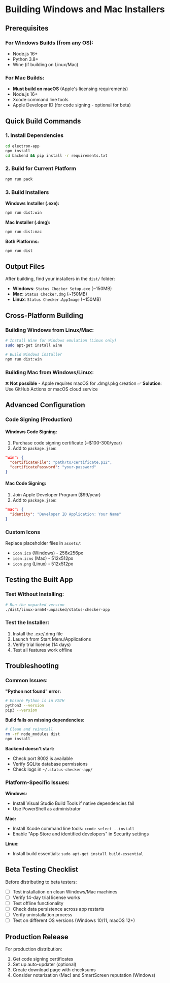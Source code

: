 # Building Windows and Mac Installers

## Prerequisites

### For Windows Builds (from any OS):
- Node.js 16+ 
- Python 3.8+
- Wine (if building on Linux/Mac)

### For Mac Builds:
- **Must build on macOS** (Apple's licensing requirements)
- Node.js 16+
- Xcode command line tools
- Apple Developer ID (for code signing - optional for beta)

## Quick Build Commands

### 1. Install Dependencies
```bash
cd electron-app
npm install
cd backend && pip install -r requirements.txt
```

### 2. Build for Current Platform
```bash
npm run pack
```

### 3. Build Installers

**Windows Installer (.exe):**
```bash
npm run dist:win
```

**Mac Installer (.dmg):**
```bash
npm run dist:mac
```

**Both Platforms:**
```bash
npm run dist
```

## Output Files

After building, find your installers in the `dist/` folder:

- **Windows**: `Status Checker Setup.exe` (~150MB)
- **Mac**: `Status Checker.dmg` (~150MB)
- **Linux**: `Status Checker.AppImage` (~150MB)

## Cross-Platform Building

### Building Windows from Linux/Mac:
```bash
# Install Wine for Windows emulation (Linux only)
sudo apt-get install wine

# Build Windows installer
npm run dist:win
```

### Building Mac from Windows/Linux:
❌ **Not possible** - Apple requires macOS for .dmg/.pkg creation
✅ **Solution**: Use GitHub Actions or macOS cloud service

## Advanced Configuration

### Code Signing (Production)

#### Windows Code Signing:
1. Purchase code signing certificate (~$100-300/year)
2. Add to `package.json`:
```json
"win": {
  "certificateFile": "path/to/certificate.p12",
  "certificatePassword": "your-password"
}
```

#### Mac Code Signing:
1. Join Apple Developer Program ($99/year)
2. Add to `package.json`:
```json
"mac": {
  "identity": "Developer ID Application: Your Name"
}
```

### Custom Icons
Replace placeholder files in `assets/`:
- `icon.ico` (Windows) - 256x256px
- `icon.icns` (Mac) - 512x512px 
- `icon.png` (Linux) - 512x512px

## Testing the Built App

### Test Without Installing:
```bash
# Run the unpacked version
./dist/linux-arm64-unpacked/status-checker-app
```

### Test the Installer:
1. Install the .exe/.dmg file
2. Launch from Start Menu/Applications
3. Verify trial license (14 days)
4. Test all features work offline

## Troubleshooting

### Common Issues:

**"Python not found" error:**
```bash
# Ensure Python is in PATH
python3 --version
pip3 --version
```

**Build fails on missing dependencies:**
```bash
# Clean and reinstall
rm -rf node_modules dist
npm install
```

**Backend doesn't start:**
- Check port 8002 is available
- Verify SQLite database permissions
- Check logs in `~/.status-checker-app/`

### Platform-Specific Issues:

**Windows:**
- Install Visual Studio Build Tools if native dependencies fail
- Use PowerShell as administrator

**Mac:**
- Install Xcode command line tools: `xcode-select --install`
- Enable "App Store and identified developers" in Security settings

**Linux:**
- Install build essentials: `sudo apt-get install build-essential`

## Beta Testing Checklist

Before distributing to beta testers:

- [ ] Test installation on clean Windows/Mac machines
- [ ] Verify 14-day trial license works
- [ ] Test offline functionality
- [ ] Check data persistence across app restarts
- [ ] Verify uninstallation process
- [ ] Test on different OS versions (Windows 10/11, macOS 12+)

## Production Release

For production distribution:
1. Get code signing certificates
2. Set up auto-updater (optional)
3. Create download page with checksums
4. Consider notarization (Mac) and SmartScreen reputation (Windows)